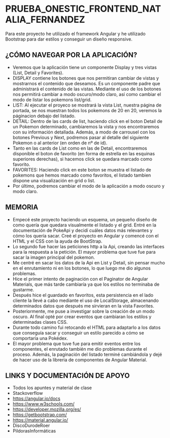 # PRUEBA_ONESTIC_FRONTEND_NATALIA_FERNANDEZ

Para este proyecto he utilizado el framework Angular y he utilizado Bootstrap para dar estilos y conseguir un diseño responsive.

¿CÓMO NAVEGAR POR LA APLICACIÓN?
--------------------------------
- Veremos que la aplicación tiene un componente Display y tres vistas (List, Detail y Favorites).
- DISPLAY contiene los botones que nos permitiran cambiar de vistas y mostrarnos el contenido que deseamos. Es un componente padre que administrará el contenido de las vistas. Mediante el uso de los botones nos permitirá cambiar a modo oscuro/modo claro, así como cambiar el modo de listar los pokemons list/grid.
- LIST: Al ejecutar el proyeco se mostrará la vista List, nuestra página de portada, se nos muestran todos los pokemons de 20 en 20, veremos la páginacion debajo del listado.
- DETAIL: Dentro de las cards de list, haciendo click en el boton Detail de un Pokemon determinado, cambiaremos la vista y nos encontraremos con su información detallada. Además, a modo de carrousel con los botones Previous y Next, podremos pasar al detalle del siguiente Pokemon o al anterior (en orden de nº de id).
- Tanto en las cards de List como en las de Detail, encontraremos disponible el boton de favorito (en forma de estrella en las esquinas superiores derechas), si hacemos click se quedara marcado como favorito.
- FAVORITES: Haciendo click en este boton se muestra el listado de pokemons que hemos marcado como favoritos, el listado tambien dispone una visualización en grid o list.
- Por último, podremos cambiar el modo de la aplicación a modo oscuro y modo claro. 

MEMORIA
-------
- Empecé este proyecto haciendo un esquema, un pequeño diseño de como quería que quedara visualmente el listado y el grid. Entré en la documentación de PokeApi y decidí cuáles datos más relevantes y cómo los quería sacar. Creé el proyecto en Angular y comencé con el HTML y el CSS con la ayuda de BootStrap.
- Lo segundo fue hacer las peticiones http a la Api, creando las interfaces para la respuesta a la petición. El mayor problema que tuve fue para sacar la imagen principal del pokemon. 
- Me centré en sacar los datos de la Api en List y Detail, sin pensar mucho en el enrutamiento ni en los botones, lo que luego me dio algunos problemas.
- Hice el primer intento de paginación con el Paginator de Angular Materials, que más tarde cambiaría ya que los estilos no terminaba de gustarme.
- Después hice el guardado en favoritos, esta persistencia en el lado cliente la llevé a cabo mediante el uso de LocalStorage, almacenando determinados datos que después me sirvieran en la vista Favorites.
- Posteriormente, me puse a investigar sobre la creación de un modo oscuro. Al final opté por crear eventos que cambiaran los estilos y determinadas clases CSS.
- Durante todo camino fui retocando el HTML para adaptarlo a los datos que conseguía sacar y conseguir un estilo parecido a cómo se comportaría una Pokédex.
- El mayor problema que tuve fue para emitir eventos entre los componentes, el enrutado también me dio problemas durante el proceso. Además, la paginación del listado terminé cambiándola y dejé de hacer uso de la libreria de componentes de Angular Material. 

LINKS Y DOCUMENTACIÓN DE APOYO
------------------------------
- Todos los apuntes y material de clase
- Stackoverflow
- https://angular.io/docs
- https://www.w3schools.com/
- https://developer.mozilla.org/es/
- https://getbootstrap.com/
- https://material.angular.io/
- DiscoDurodeRoer
- PildorasInformáticas